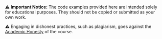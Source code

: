 ⚠️ **Important Notice:** The code examples provided here are intended solely for educational purposes. They should not be copied or submitted as your own work.

⚠️ Engaging in dishonest practices, such as plagiarism, goes against the [Academic Honesty](https://cs50.harvard.edu/python/2022/honesty/) of the course.
